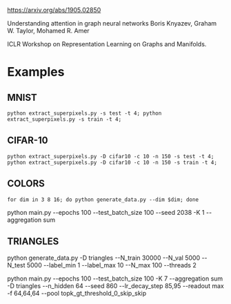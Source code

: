 https://arxiv.org/abs/1905.02850

Understanding attention in graph neural networks
Boris Knyazev, Graham W. Taylor, Mohamed R. Amer

ICLR Workshop on Representation Learning on Graphs and Manifolds.

# Examples

## MNIST
```python extract_superpixels.py -s test -t 4; python extract_superpixels.py -s train -t 4;```

## CIFAR-10
```python extract_superpixels.py -D cifar10 -c 10 -n 150 -s test -t 4; python extract_superpixels.py -D cifar10 -c 10 -n 150 -s train -t 4;```

## COLORS
```for dim in 3 8 16; do python generate_data.py --dim $dim; done```

python main.py --epochs 100 --test_batch_size 100 --seed 2038 -K 1 --aggregation sum

## TRIANGLES

python generate_data.py -D triangles --N_train 30000 --N_val 5000 --N_test 5000 --label_min 1 --label_max 10 --N_max 100 --threads 2


python main.py --epochs 100 --test_batch_size 100 -K 7 --aggregation sum -D triangles --n_hidden 64 --seed 860 --lr_decay_step 85,95 --readout max -f 64,64,64 --pool topk_gt_threshold_0_skip_skip
